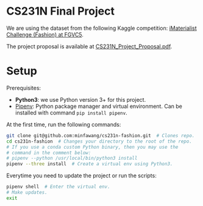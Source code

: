 # CS231N Final Project

We are using the dataset from the following Kaggle competition: [iMaterialist Challenge (Fashion) at FGVC5](https://www.kaggle.com/c/imaterialist-challenge-fashion-2018/).

The project proposal is available at [CS231N_Project_Proposal.pdf](./CS231N_Project_Proposal.pdf).

# Setup

Prerequisites:

* **Python3**: we use Python version 3+ for this project.
* [Pipenv](https://github.com/pypa/pipenv): Python package manager and virtual environment. Can be installed with command `pip install pipenv`.

At the first time, run the following commands:

```bash
git clone git@github.com:minfawang/cs231n-fashion.git  # Clones repo.
cd cs231n-fashion  # Changes your directory to the root of the repo.
# If you use a conda custom Python binary, then you may use the
# command in the comment below:
# pipenv --python /usr/local/bin/python3 install
pipenv --three install  # Create a virtual env using Python3.
```

Everytime you need to update the project or run the scripts:

```bash
pipenv shell  # Enter the virtual env.
# Make updates.
exit
```

